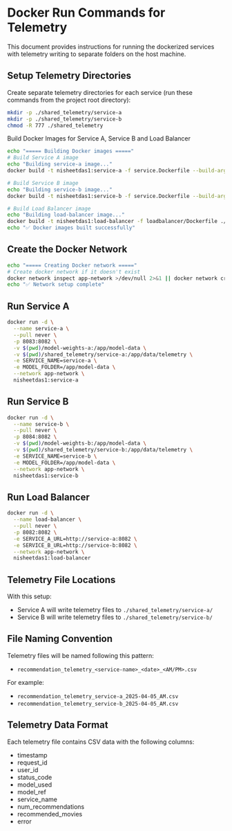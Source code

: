 # Docker Run Commands for Telemetry

This document provides instructions for running the dockerized services with telemetry writing to separate folders on the host machine.

## Setup Telemetry Directories

Create separate telemetry directories for each service (run these commands from the project root directory):

```bash
mkdir -p ./shared_telemetry/service-a
mkdir -p ./shared_telemetry/service-b
chmod -R 777 ./shared_telemetry
```

Build Docker Images for Service A, Service B and Load Balancer
```bash
echo "===== Building Docker images ====="
# Build Service A image
echo "Building service-a image..."
docker build -t nisheetdas1:service-a -f service.Dockerfile --build-arg SERVICE_NAME=service-a .

# Build Service B image
echo "Building service-b image..."
docker build -t nisheetdas1:service-b -f service.Dockerfile --build-arg SERVICE_NAME=service-b .

# Build Load Balancer image
echo "Building load-balancer image..."
docker build -t nisheetdas1:load-balancer -f loadbalancer/Dockerfile ./loadbalancer
echo "✅ Docker images built successfully"
````

## Create the Docker Network
```bash
echo "===== Creating Docker network ====="
# Create docker network if it doesn't exist
docker network inspect app-network >/dev/null 2>&1 || docker network create app-network
echo "✅ Network setup complete"
```

## Run Service A

```bash
docker run -d \
  --name service-a \
  --pull never \
  -p 8083:8082 \
  -v $(pwd)/model-weights-a:/app/model-data \
  -v $(pwd)/shared_telemetry/service-a:/app/data/telemetry \
  -e SERVICE_NAME=service-a \
  -e MODEL_FOLDER=/app/model-data \
  --network app-network \
  nisheetdas1:service-a
```

## Run Service B

```bash
docker run -d \
  --name service-b \
  --pull never \
  -p 8084:8082 \
  -v $(pwd)/model-weights-b:/app/model-data \
  -v $(pwd)/shared_telemetry/service-b:/app/data/telemetry \
  -e SERVICE_NAME=service-b \
  -e MODEL_FOLDER=/app/model-data \
  --network app-network \
  nisheetdas1:service-b
```

## Run Load Balancer

```bash
docker run -d \
  --name load-balancer \
  --pull never \
  -p 8082:8082 \
  -e SERVICE_A_URL=http://service-a:8082 \
  -e SERVICE_B_URL=http://service-b:8082 \
  --network app-network \
  nisheetdas1:load-balancer
```

## Telemetry File Locations

With this setup:
- Service A will write telemetry files to `./shared_telemetry/service-a/`
- Service B will write telemetry files to `./shared_telemetry/service-b/`

## File Naming Convention

Telemetry files will be named following this pattern:
- `recommendation_telemetry_<service-name>_<date>_<AM/PM>.csv`

For example:
- `recommendation_telemetry_service-a_2025-04-05_AM.csv`
- `recommendation_telemetry_service-b_2025-04-05_AM.csv`

## Telemetry Data Format

Each telemetry file contains CSV data with the following columns:
- timestamp
- request_id
- user_id
- status_code
- model_used
- model_ref
- service_name
- num_recommendations
- recommended_movies
- error